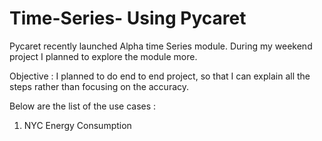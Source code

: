 # Time-Series- Using Pycaret 

Pycaret recently launched Alpha time Series module. During my weekend project I planned to explore the module more. 


Objective : 
I planned to do end to end project, so that I can explain all the steps rather than focusing on the accuracy. 

Below are the list of the use cases : 

1) NYC Energy Consumption 

